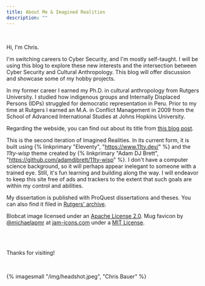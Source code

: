 ```yaml
---
title: About Me & Imagined Realities
description: ""
---
```


<br>

Hi, I'm Chris.

I'm switching careers to Cyber Security, and I'm mostly self-taught. I will be using this blog to explore these new interests and the intersection between Cyber Security and Cultural Anthropology. This blog will offer discussion and showcase some of my hobby projects.

In my former career I earned my Ph.D. in cultural anthropology from Rutgers University. I studied how indigenous groups and Internally Displaced Persons (IDPs) struggled for democratic representation in Peru. Prior to my time at Rutgers I earned an M.A. in Conflict Management in 2009 from the School of Advanced International Studies at Johns Hopkins University.

Regarding the webside, you can find out about its title from [this blog post](https://christopherbauer.org/blog/2020-6-17-firstpost/).

This is the second iteration of Imagined Realities. In its current form, it is built using {% linkprimary "Eleventy", "https://www.11ty.dev/" %} and the _11ty-wisp_ theme created by {% linkprimary "Adam DJ Brett", "https://github.com/adamdjbrett/11ty-wisp" %}. I don't have a computer science background, so it will perhaps appear inelegant to someone with a trained eye. Still, it's fun learning and building along the way. I will endeavor to keep this site free of ads and trackers to the extent that such goals are within my control and abilities.

My dissertation is published with ProQuest dissertations and theses. You can also find it filed in [Rutgers' archive](https://doi.org/doi:10.7282/t3-zkh7-ab91).

Blobcat image licensed under an [Apache License 2.0](https://github.com/DuckOfDisorder/BlobCats/blob/main/LICENSE). Mug favicon by [@michaelapmr](https://michaelamprimo.com/) at [jam-icons.com](https://jam-icons.com/) under a [MIT License](https://github.com/michaelampr/jam/blob/master/LICENSE).

<br>

<br>

Thanks for visiting!

<br>

{% imagesmall "/img/headshot.jpeg", "Chris Bauer" %}
